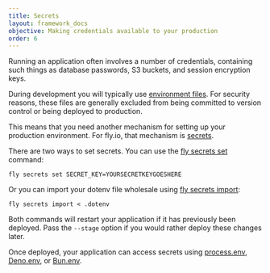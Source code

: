 ```yaml
---
title: Secrets
layout: framework_docs
objective: Making credentials available to your production
order: 6
---
```


Running an application often involves a number of credentials, containing such things as database passwords, S3 buckets, and session encryption keys.

During development you will typically use [environment files](https://nodejs.org/dist/latest-v20.x/docs/api/cli.html#--env-fileconfig).  For security reasons, these files are generally excluded from being committed to version control or being deployed to production.

This means that you need another mechanism for setting up your production environment.  For fly.io, that mechanism is [secrets](https://fly.io/docs/reference/secrets/).

There are two ways to set secrets.  You can use the [fly secrets set](https://fly.io/docs/flyctl/secrets-set/) command:

```
fly secrets set SECRET_KEY=YOURSECRETKEYGOESHERE
```

Or you can import your dotenv file wholesale using [fly secrets import](https://fly.io/docs/flyctl/secrets-import/):

```
fly secrets import < .dotenv
```

Both commands will restart your application if it has previously been deployed.  Pass the `--stage` option if you would rather deploy these changes later.

Once deployed, your application can access secrets using
[process.env](https://nodejs.org/dist/latest-v8.x/docs/api/process.html#process_process_env),
[Deno.env](https://docs.deno.com/runtime/manual/basics/env_variables), or
[Bun.env](https://bun.sh/guides/runtime/read-env).
